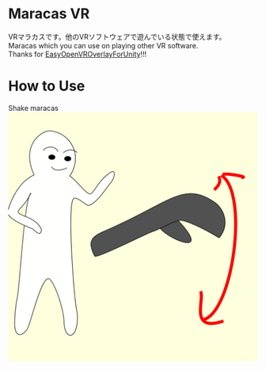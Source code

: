 # Maracas VR  
VRマラカスです。他のVRソフトウェアで遊んでいる状態で使えます。  
Maracas which you can use on playing other VR software.  
Thanks for [EasyOpenVROverlayForUnity](https://sabowl.sakura.ne.jp/gpsnmeajp/unity/EasyOpenVROverlayForUnity/)!!!  
# How to Use  
Shake maracas  
![](https://github.com/FujiSunflower/maracas_vr/blob/master/figure1.png)  
